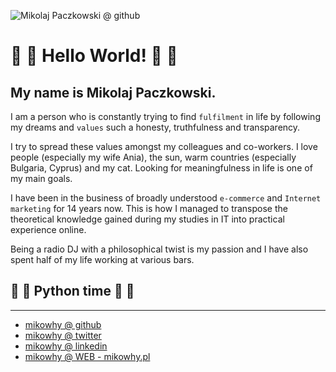 ![Mikolaj Paczkowski @ github](https://user-images.githubusercontent.com/1311358/80309312-97ee1300-87d4-11ea-8a50-4fb68f3eb5de.jpg)
# 🙋 ‍🙋‍ ️Hello World! 🙋 ‍🙋‍

## My name is Mikolaj Paczkowski. 

I am a person who is constantly trying to find `fulfilment` in life by following my dreams and `values` such a honesty, truthfulness and transparency.

I try to spread these values amongst my colleagues and co-workers. I love people (especially my wife Ania), the sun, warm countries (especially Bulgaria, Cyprus) and my cat. Looking for meaningfulness in life is one of my main goals.

I have been in the business of broadly understood `e-commerce` and `Internet marketing` for 14 years now. This is how I managed to transpose the theoretical knowledge gained during my studies in IT into practical experience online.

Being a radio DJ with a philosophical twist is my passion and I have also spent half of my life working at various bars.

## 🐍 🐍 Python time 🐍 🐍

----

- [mikowhy @ github](https://github.com/mikowhy)
- [mikowhy @ twitter](https://twitter.com/mikowhy)
- [mikowhy @ linkedin](https://www.linkedin.com/in/mikolajpaczkowski/)
- [mikowhy @ WEB - mikowhy.pl](https://mikowhy.pl/)
